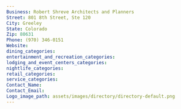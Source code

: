 ```yaml
---
Business: Robert Shreve Architects and Planners
Street: 801 8th Street, Ste 120
City: Greeley
State: Colorado
Zip: 80631
Phone: (970) 346-0151
Website: 
dining_categories: 
entertainment_and_recreation_categories: 
lodging_and_event_centers_categories: 
nightlife_categories: 
retail_categories: 
service_categories: 
Contact_Name: 
Contact_Email: 
Logo_image_path: assets/images/directory/directory-default.png
---
```

